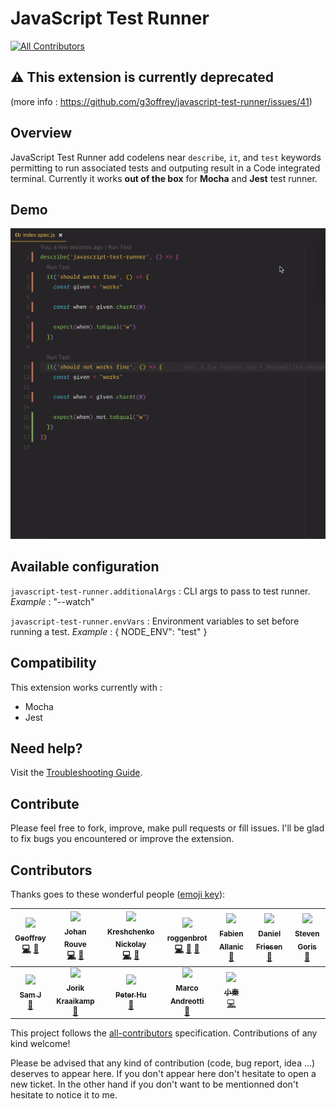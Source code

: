# JavaScript Test Runner
[![All Contributors](https://img.shields.io/badge/all_contributors-12-orange.svg?style=flat-square)](#contributors)


## ⚠ This extension is currently deprecated 
(more info : https://github.com/g3offrey/javascript-test-runner/issues/41)

## Overview

JavaScript Test Runner add codelens near `describe`, `it`, and `test` keywords permitting to run associated tests and outputing result in a Code integrated terminal.
Currently it works **out of the box** for **Mocha** and **Jest** test runner.

## Demo

![demo](./ressources//demo.gif)

## Available configuration

`javascript-test-runner.additionalArgs` : CLI args to pass to test runner.
_Example_ : "--watch"

`javascript-test-runner.envVars` : Environment variables to set before running a test.
_Example_ : { NODE_ENV": "test" }

## Compatibility

This extension works currently with :

* Mocha
* Jest

## Need help?

Visit the [Troubleshooting Guide](https://github.com/g3offrey/javascript-test-runner/wiki/Troubleshooting).

## Contribute

Please feel free to fork, improve, make pull requests or fill issues.
I'll be glad to fix bugs you encountered or improve the extension.

## Contributors

Thanks goes to these wonderful people ([emoji key](https://github.com/kentcdodds/all-contributors#emoji-key)):

<!-- ALL-CONTRIBUTORS-LIST:START - Do not remove or modify this section -->
<!-- prettier-ignore -->
| [<img src="https://avatars1.githubusercontent.com/u/11151445?v=4" width="100px;"/><br /><sub><b>Geoffrey</b></sub>](https://github.com/g3offrey)<br />[💻](https://github.com/g3offrey/javascript-test-runner/commits?author=g3offrey "Code") [🤔](#ideas-g3offrey "Ideas, Planning, & Feedback") | [<img src="https://avatars0.githubusercontent.com/u/3911114?v=4" width="100px;"/><br /><sub><b>Johan Rouve</b></sub>](https://github.com/ooga)<br />[💻](https://github.com/g3offrey/javascript-test-runner/commits?author=ooga "Code") [🐛](https://github.com/g3offrey/javascript-test-runner/issues?q=author%3Aooga "Bug reports") | [<img src="https://avatars0.githubusercontent.com/u/26111050?v=4" width="100px;"/><br /><sub><b>Kreshchenko Nickolay</b></sub>](https://github.com/nkreshchenko)<br />[💻](https://github.com/g3offrey/javascript-test-runner/commits?author=nkreshchenko "Code") [🤔](#ideas-nkreshchenko "Ideas, Planning, & Feedback") | [<img src="https://avatars1.githubusercontent.com/u/41467575?v=4" width="100px;"/><br /><sub><b>roggenbrot</b></sub>](https://github.com/roggenbrot)<br />[💻](https://github.com/g3offrey/javascript-test-runner/commits?author=roggenbrot "Code") [🐛](https://github.com/g3offrey/javascript-test-runner/issues?q=author%3Aroggenbrot "Bug reports") [🤔](#ideas-roggenbrot "Ideas, Planning, & Feedback") | [<img src="https://avatars2.githubusercontent.com/u/1240520?v=4" width="100px;"/><br /><sub><b>Fabien Allanic</b></sub>](http://allanic.org)<br />[🐛](https://github.com/g3offrey/javascript-test-runner/issues?q=author%3Afallanic "Bug reports") | [<img src="https://avatars2.githubusercontent.com/u/53399?v=4" width="100px;"/><br /><sub><b>Daniel Friesen</b></sub>](http://danielfriesen.name/)<br />[🐛](https://github.com/g3offrey/javascript-test-runner/issues?q=author%3Adantman "Bug reports") | [<img src="https://avatars0.githubusercontent.com/u/2930063?v=4" width="100px;"/><br /><sub><b>Steven Goris</b></sub>](https://github.com/GoGoris)<br />[🐛](https://github.com/g3offrey/javascript-test-runner/issues?q=author%3AGoGoris "Bug reports") |
| :---: | :---: | :---: | :---: | :---: | :---: | :---: |
| [<img src="https://avatars1.githubusercontent.com/u/2108452?v=4" width="100px;"/><br /><sub><b>Sam J</b></sub>](http://nfour.me)<br />[🐛](https://github.com/g3offrey/javascript-test-runner/issues?q=author%3Anfour "Bug reports") | [<img src="https://avatars0.githubusercontent.com/u/390575?v=4" width="100px;"/><br /><sub><b>Jorik Kraaikamp</b></sub>](https://github.com/JostCrow)<br />[🐛](https://github.com/g3offrey/javascript-test-runner/issues?q=author%3AJostCrow "Bug reports") | [<img src="https://avatars3.githubusercontent.com/u/16585242?v=4" width="100px;"/><br /><sub><b>Peter Hu</b></sub>](https://github.com/PeikangHu)<br />[🐛](https://github.com/g3offrey/javascript-test-runner/issues?q=author%3APeikangHu "Bug reports") | [<img src="https://avatars2.githubusercontent.com/u/1413476?v=4" width="100px;"/><br /><sub><b>Marco Andreotti</b></sub>](https://github.com/marqu3z)<br />[🐛](https://github.com/g3offrey/javascript-test-runner/issues?q=author%3Amarqu3z "Bug reports") | [<img src="https://avatars3.githubusercontent.com/u/1265888?v=4" width="100px;"/><br /><sub><b>小秦</b></sub>](https://xqin.net/)<br />[💻](https://github.com/g3offrey/javascript-test-runner/commits?author=xqin "Code") |
<!-- ALL-CONTRIBUTORS-LIST:END -->

This project follows the [all-contributors](https://github.com/kentcdodds/all-contributors) specification. Contributions of any kind welcome!

Please be advised that any kind of contribution (code, bug report, idea ...) deserves to appear here. If you don't appear here don't hesitate to open a new ticket.
In the other hand if you don't want to be mentionned don't hesitate to notice it to me.
